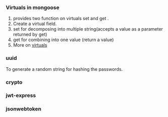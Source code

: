### Virtuals in mongoose 
  1. provides two function on virtuals set and get .
  2. Create a virtual field.
  3. set for decomposing into multiple string(accepts a value as a parameter returned by get)
  4. get for combining into one value (return a value)
  5. More on [virtuals](https://mongoosejs.com/docs/guide.html#virtuals)

### uuid
   To generate a random string for hashing the passwords.

### crypto 
### jwt-express
### jsonwebtoken